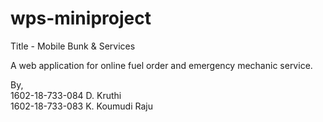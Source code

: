 # wps-miniproject
Title - Mobile Bunk & Services

A web application for online fuel order and emergency mechanic service. 

By,<br>
1602-18-733-084 D. Kruthi<br>
1602-18-733-083 K. Koumudi Raju
